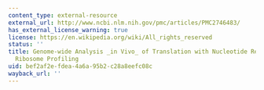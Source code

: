 ```yaml
---
content_type: external-resource
external_url: http://www.ncbi.nlm.nih.gov/pmc/articles/PMC2746483/
has_external_license_warning: true
license: https://en.wikipedia.org/wiki/All_rights_reserved
status: ''
title: Genome-wide Analysis _in Vivo_ of Translation with Nucleotide Resolution Using
  Ribosome Profiling
uid: bef2af2e-fdea-4a6a-95b2-c28a8eefc08c
wayback_url: ''
---
```

